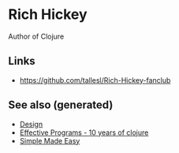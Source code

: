 # Rich Hickey

Author of Clojure


## Links

-   <https://github.com/tallesl/Rich-Hickey-fanclub>


## See also (generated)

-   [Design](20200430190921-design.md)
-   [Effective Programs - 10 years of clojure](20200504213118-effective_programs_10_years_of_clojure.md)
-   [Simple Made Easy](20200502122138-simple_made_easy.md)
